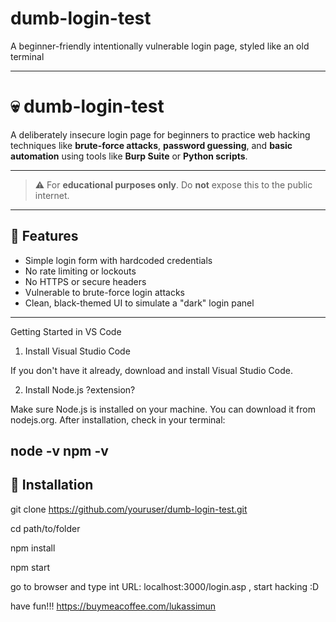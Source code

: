 # dumb-login-test
A beginner-friendly intentionally vulnerable login page, styled like an old terminal

------------------------------------------------------------------------------------------------------------------------------------------------
# 💀 dumb-login-test

A deliberately insecure login page for beginners to practice web hacking techniques like **brute-force attacks**, **password guessing**, and **basic automation** using tools like **Burp Suite** or **Python scripts**.

------------------------------------------------------------------------------------------------------------------------------------------------

> ⚠️ For **educational purposes only**. Do **not** expose this to the public internet.

------------------------------------------------------------------------------------------------------------------------------------------------

## 🚀 Features

- Simple login form with hardcoded credentials
- No rate limiting or lockouts
- No HTTPS or secure headers
- Vulnerable to brute-force login attacks
- Clean, black-themed UI to simulate a "dark" login panel
------------------------------------------------------------------------------------------------------------------------------------------------
Getting Started in VS Code

1. Install Visual Studio Code

If you don't have it already, download and install Visual Studio Code.

2. Install Node.js ?extension?

Make sure Node.js is installed on your machine. You can download it from nodejs.org. After installation, check in your terminal:

node -v
npm -v
------------------------------------------------------------------------------------------------------------------------------------------------
## 🔧 Installation


git clone https://github.com/youruser/dumb-login-test.git

cd path/to/folder

npm install

npm start

go to browser and type int URL: localhost:3000/login.asp
,
start hacking :D

have fun!!!
https://buymeacoffee.com/lukassimun
